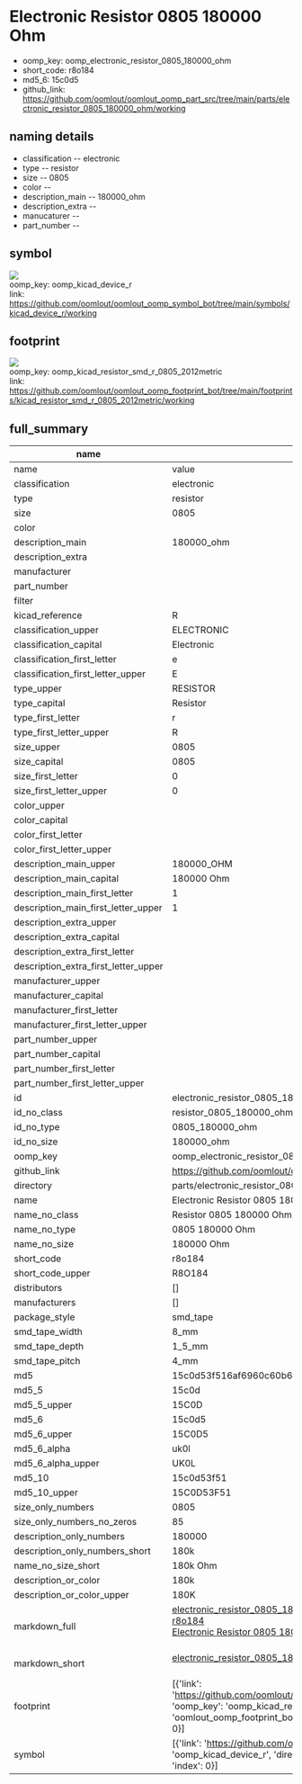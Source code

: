 # Electronic Resistor 0805 180000 Ohm

  
* oomp_key: oomp_electronic_resistor_0805_180000_ohm 
* short_code: r8o184
* md5_6: 15c0d5  
* github_link: https://github.com/oomlout/oomlout_oomp_part_src/tree/main/parts/electronic_resistor_0805_180000_ohm/working  
## naming details
* classification -- electronic
* type -- resistor
* size -- 0805
* color -- 
* description_main -- 180000_ohm
* description_extra -- 
* manucaturer -- 
* part_number -- 



## symbol

![](symbol/{index}/working/working_600.png)  
oomp_key: oomp_kicad_device_r  
link: https://github.com/oomlout/oomlout_oomp_symbol_bot/tree/main/symbols/kicad_device_r/working  

## footprint

![](footprint/{index}/working/working_600.png)  
oomp_key: oomp_kicad_resistor_smd_r_0805_2012metric  
link: https://github.com/oomlout/oomlout_oomp_footprint_bot/tree/main/footprints/kicad_resistor_smd_r_0805_2012metric/working  

## full_summary
| name | value | 
| --- | --- | 
| name | value | 
| classification | electronic | 
| type | resistor | 
| size | 0805 | 
| color |  | 
| description_main | 180000_ohm | 
| description_extra |  | 
| manufacturer |  | 
| part_number |  | 
| filter |  | 
| kicad_reference | R | 
| classification_upper | ELECTRONIC | 
| classification_capital | Electronic | 
| classification_first_letter | e | 
| classification_first_letter_upper | E | 
| type_upper | RESISTOR | 
| type_capital | Resistor | 
| type_first_letter | r | 
| type_first_letter_upper | R | 
| size_upper | 0805 | 
| size_capital | 0805 | 
| size_first_letter | 0 | 
| size_first_letter_upper | 0 | 
| color_upper |  | 
| color_capital |  | 
| color_first_letter |  | 
| color_first_letter_upper |  | 
| description_main_upper | 180000_OHM | 
| description_main_capital | 180000 Ohm | 
| description_main_first_letter | 1 | 
| description_main_first_letter_upper | 1 | 
| description_extra_upper |  | 
| description_extra_capital |  | 
| description_extra_first_letter |  | 
| description_extra_first_letter_upper |  | 
| manufacturer_upper |  | 
| manufacturer_capital |  | 
| manufacturer_first_letter |  | 
| manufacturer_first_letter_upper |  | 
| part_number_upper |  | 
| part_number_capital |  | 
| part_number_first_letter |  | 
| part_number_first_letter_upper |  | 
| id | electronic_resistor_0805_180000_ohm | 
| id_no_class | resistor_0805_180000_ohm | 
| id_no_type | 0805_180000_ohm | 
| id_no_size | 180000_ohm | 
| oomp_key | oomp_electronic_resistor_0805_180000_ohm | 
| github_link | https://github.com/oomlout/oomlout_oomp_part_src/tree/main/parts/electronic_resistor_0805_180000_ohm/working | 
| directory | parts/electronic_resistor_0805_180000_ohm | 
| name | Electronic Resistor 0805 180000 Ohm | 
| name_no_class | Resistor 0805 180000 Ohm | 
| name_no_type | 0805 180000 Ohm | 
| name_no_size | 180000 Ohm | 
| short_code | r8o184 | 
| short_code_upper | R8O184 | 
| distributors | [] | 
| manufacturers | [] | 
| package_style | smd_tape | 
| smd_tape_width | 8_mm | 
| smd_tape_depth | 1_5_mm | 
| smd_tape_pitch | 4_mm | 
| md5 | 15c0d53f516af6960c60b6c39ed6e208 | 
| md5_5 | 15c0d | 
| md5_5_upper | 15C0D | 
| md5_6 | 15c0d5 | 
| md5_6_upper | 15C0D5 | 
| md5_6_alpha | uk0l | 
| md5_6_alpha_upper | UK0L | 
| md5_10 | 15c0d53f51 | 
| md5_10_upper | 15C0D53F51 | 
| size_only_numbers | 0805 | 
| size_only_numbers_no_zeros | 85 | 
| description_only_numbers | 180000 | 
| description_only_numbers_short | 180k | 
| name_no_size_short | 180k Ohm | 
| description_or_color | 180k | 
| description_or_color_upper | 180K | 
| markdown_full | [electronic_resistor_0805_180000_ohm](https://github.com/oomlout/oomlout_oomp_part_src/tree/main/parts/electronic_resistor_0805_180000_ohm/working)<br>[r8o184](https://github.com/oomlout/oomlout_oomp_part_src/tree/main/parts/electronic_resistor_0805_180000_ohm/working)<br>[Electronic Resistor 0805 180000 Ohm](https://github.com/oomlout/oomlout_oomp_part_src/tree/main/parts/electronic_resistor_0805_180000_ohm/working)<br><br> | 
| markdown_short | [electronic_resistor_0805_180000_ohm](https://github.com/oomlout/oomlout_oomp_part_src/tree/main/parts/electronic_resistor_0805_180000_ohm/working)<br><br> | 
| footprint | [{'link': 'https://github.com/oomlout/oomlout_oomp_footprint_bot/tree/main/foootprntss/kicad_resistor_smd_r_0805_2012metric', 'oomp_key': 'oomp_kicad_resistor_smd_r_0805_2012metric', 'directory': 'oomlout_oomp_footprint_bot/footprints/kicad_resistor_smd_r_0805_2012metric//working/working.kicad_mod', 'index': 0}] | 
| symbol | [{'link': 'https://github.com/oomlout/oomlout_oomp_symbol_bot/tree/main/symbols/kicad_device_r', 'oomp_key': 'oomp_kicad_device_r', 'directory': 'oomlout_oomp_symbol_bot/symbols/kicad_device_r//working/working.kicad_sym', 'index': 0}] | 
